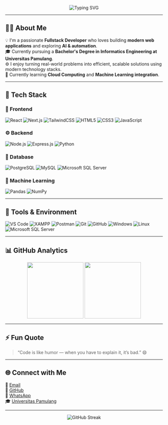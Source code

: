 <!-- Banner -->
<p align="center">
  <img src="https://readme-typing-svg.herokuapp.com?font=Fira+Code&weight=500&size=28&pause=1000&color=36BCF7&center=true&vCenter=true&width=700&lines=👋+Hi%2C+I'm+Angger+Bayu+Sentiko!;💻+Fullstack+Developer+%26+AI+Enthusiast;🎓+Teknik+Informatika-Universitas+Pamulang" alt="Typing SVG" />
</p>

---

## 👨‍💻 About Me

💡 I'm a passionate **Fullstack Developer** who loves building **modern web applications** and exploring **AI & automation**.  
🎓 Currently pursuing a **Bachelor's Degree in Informatics Engineering at Universitas Pamulang**.  
⚙️ I enjoy turning real-world problems into efficient, scalable solutions using modern technology stacks.  
🌱 Currently learning **Cloud Computing** and **Machine Learning integration**.

---

## 🧠 Tech Stack

### 🎨 Frontend
![React](https://img.shields.io/badge/React-20232A?style=for-the-badge&logo=react&logoColor=61DAFB)
![Next.js](https://img.shields.io/badge/Next.js-000000?style=for-the-badge&logo=nextdotjs&logoColor=white)
![TailwindCSS](https://img.shields.io/badge/TailwindCSS-38B2AC?style=for-the-badge&logo=tailwind-css&logoColor=white)
![HTML5](https://img.shields.io/badge/HTML5-E34F26?style=for-the-badge&logo=html5&logoColor=white)
![CSS3](https://img.shields.io/badge/CSS3-1572B6?style=for-the-badge&logo=css3&logoColor=white)
![JavaScript](https://img.shields.io/badge/JavaScript-F7DF1E?style=for-the-badge&logo=javascript&logoColor=black)

### ⚙️ Backend
![Node.js](https://img.shields.io/badge/Node.js-43853D?style=for-the-badge&logo=node-dot-js&logoColor=white)
![Express.js](https://img.shields.io/badge/Express.js-404D59?style=for-the-badge)
![Python](https://img.shields.io/badge/Python-3776AB?style=for-the-badge&logo=python&logoColor=white)

### 🧩 Database
![PostgreSQL](https://img.shields.io/badge/PostgreSQL-316192?style=for-the-badge&logo=postgresql&logoColor=white)
![MySQL](https://img.shields.io/badge/MySQL-005C84?style=for-the-badge&logo=mysql&logoColor=white)
![Microsoft SQL Server](https://img.shields.io/badge/Microsoft_SQL_Server-CC2927?style=for-the-badge&logo=microsoftsqlserver&logoColor=white)

### 🧠 Machine Learning
![Pandas](https://img.shields.io/badge/Pandas-150458?style=for-the-badge&logo=pandas&logoColor=white)
![NumPy](https://img.shields.io/badge/Numpy-013243?style=for-the-badge&logo=numpy&logoColor=white)

---

## 🧰 Tools & Environment

![VS Code](https://img.shields.io/badge/VS%20Code-0078D4?style=for-the-badge&logo=visualstudiocode&logoColor=white)
![XAMPP](https://img.shields.io/badge/XAMPP-FB7A24?style=for-the-badge&logo=xampp&logoColor=white)
![Postman](https://img.shields.io/badge/Postman-FF6C37?style=for-the-badge&logo=postman&logoColor=white)
![Git](https://img.shields.io/badge/Git-F05033?style=for-the-badge&logo=git&logoColor=white)
![GitHub](https://img.shields.io/badge/GitHub-181717?style=for-the-badge&logo=github&logoColor=white)
![Windows](https://img.shields.io/badge/Windows-0078D6?style=for-the-badge&logo=windows&logoColor=white)
![Linux](https://img.shields.io/badge/Linux-FCC624?style=for-the-badge&logo=linux&logoColor=black)
![Microsoft SQL Server](https://img.shields.io/badge/Microsoft_SQL_Server-CC2927?style=for-the-badge&logo=microsoftsqlserver&logoColor=white)

---

## 📊 GitHub Analytics

<p align="center">
  <img height="180em" src="https://github-readme-stats.vercel.app/api?username=ikoiii&show_icons=true&theme=tokyonight&hide_border=true&count_private=true" />
  <img height="180em" src="https://github-readme-stats.vercel.app/api/top-langs/?username=ikoiii&layout=compact&theme=tokyonight&hide_border=true" />
</p>

---

## ⚡ Fun Quote
> “Code is like humor — when you have to explain it, it’s bad.” 😄

---

## 🌐 Connect with Me

📧 [Email](mailto:anggerbayusentiko@gmail.com)  
🐙 [GitHub](https://github.com/ikoiii)  
💬 [WhatsApp](https://api.whatsapp.com/send?phone=6285783471443)  
🎓 [Universitas Pamulang](https://unpam.ac.id/)  

---

<p align="center">
  <img src="https://github-readme-streak-stats.herokuapp.com/?user=ikoiii&theme=tokyonight&hide_border=true" alt="GitHub Streak" />
</p>
